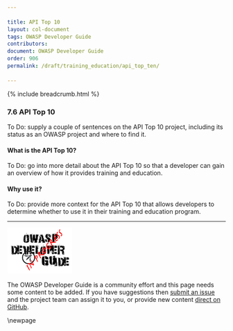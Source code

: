 ```yaml
---

title: API Top 10
layout: col-document
tags: OWASP Developer Guide
contributors:
document: OWASP Developer Guide
order: 906
permalink: /draft/training_education/api_top_ten/

---
```


{% include breadcrumb.html %}

### 7.6 API Top 10

To Do: supply a couple of sentences on the API Top 10 project,
including its status as an OWASP project and where to find it.

#### What is the API Top 10?

To Do: go into more detail about the API Top 10 so that a developer
can gain an overview of how it provides training and education.

#### Why use it?

To Do: provide more context for the API Top 10 that allows developers to determine
whether to use it in their training and education program.

----

![Developer Guide](../assets/images/dg_wip.png "OWASP Developer Guide")

The OWASP Developer Guide is a community effort and this page needs some content to be added.
If you have suggestions then [submit an issue][issue0906] and the project team can assign it to you,
or provide new content [direct on GitHub][edit0906].

[issue0906]: https://github.com/OWASP/www-project-developer-guide/issues/new?labels=enhancement&template=request.md&title=Update:%2009-training-education/06-api-top-ten
[edit0906]: https://github.com/OWASP/www-project-developer-guide/blob/main/draft/09-training-education/06-api-top-ten.md

\newpage

